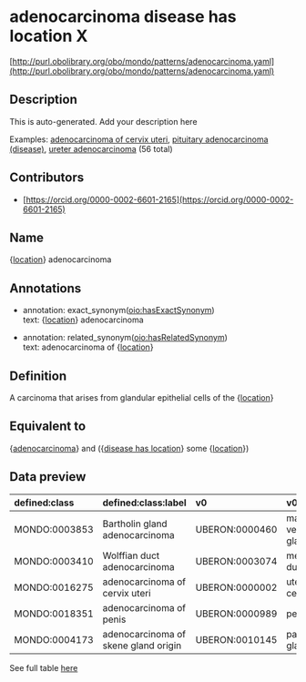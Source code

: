# adenocarcinoma disease has location X 

[http://purl.obolibrary.org/obo/mondo/patterns/adenocarcinoma.yaml](http://purl.obolibrary.org/obo/mondo/patterns/adenocarcinoma.yaml)
## Description 

This is auto-generated. Add your description here

Examples: [adenocarcinoma of cervix uteri](http://purl.obolibrary.org/obo/MONDO_0016275), [pituitary adenocarcinoma (disease)](http://purl.obolibrary.org/obo/MONDO_0017582), [ureter adenocarcinoma](http://purl.obolibrary.org/obo/MONDO_0003216) (56 total)
## Contributors 
* [https://orcid.org/0000-0002-6601-2165](https://orcid.org/0000-0002-6601-2165) 
## Name 

{[location](http://www.w3.org/2002/07/owl#Thing)} adenocarcinoma

## Annotations 

* annotation: exact_synonym\([oio:hasExactSynonym](http://purl.obolibrary.org/obo/oio_hasExactSynonym)\)  
text: {[location](http://www.w3.org/2002/07/owl#Thing)} adenocarcinoma

* annotation: related_synonym\([oio:hasRelatedSynonym](http://purl.obolibrary.org/obo/oio_hasRelatedSynonym)\)  
text: adenocarcinoma of {[location](http://www.w3.org/2002/07/owl#Thing)}

## Definition 

A carcinoma that arises from glandular epithelial cells of the {[location](http://www.w3.org/2002/07/owl#Thing)}

## Equivalent to 

{[adenocarcinoma](http://purl.obolibrary.org/obo/MONDO_0004970)} and ({[disease has location](http://purl.obolibrary.org/obo/RO_0004026)} some {[location](http://www.w3.org/2002/07/owl#Thing)})

## Data preview 
| defined:class                                | defined:class:label                  | v0                                            | v0:label               |
|:---------------------------------------------|:-------------------------------------|:----------------------------------------------|:-----------------------|
| MONDO:0003853 | Bartholin gland adenocarcinoma       | UBERON:0000460 | major vestibular gland |
| MONDO:0003410 | Wolffian duct adenocarcinoma         | UBERON:0003074 | mesonephric duct       |
| MONDO:0016275 | adenocarcinoma of cervix uteri       | UBERON:0000002 | uterine cervix         |
| MONDO:0018351 | adenocarcinoma of penis              | UBERON:0000989 | penis                  |
| MONDO:0004173 | adenocarcinoma of skene gland origin | UBERON:0010145 | paraurethral gland     |

See full table [here](https://github.com/monarch-initiative/mondo/blob/master/src/patterns/data/matches/adenocarcinoma.tsv) 
